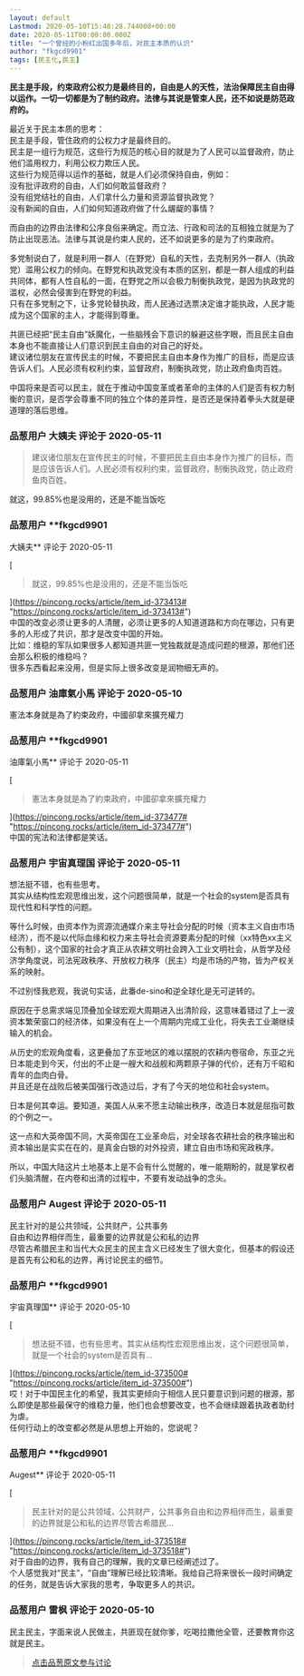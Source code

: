 ```yaml
---
layout: default
Lastmod: 2020-05-10T15:48:28.744008+00:00
date: 2020-05-11T00:00:00.000Z
title: "一个曾经的小粉红出国多年后，对民主本质的认识"
author: "fkgcd9901"
tags: [民主化,民主]
---
```


**民主是手段，约束政府公权力是最终目的，自由是人的天性，法治保障民主自由得以运作。一切一切都是为了制约政府。法律与其说是管束人民，还不如说是防范政府的。**  
  
最近关于民主本质的思考：  
民主是手段，管住政府的公权力才是最终目的。  
民主是一组行为规范，这些行为规范的核心目的就是为了人民可以监督政府，防止他们滥用权力，利用公权力欺压人民。  
这些行为规范得以运作的基础，就是人们必须保持自由，例如：  
没有批评政府的自由，人们如何敢监督政府？  
没有组党结社的自由，人们拿什么力量和资源监督执政党？  
没有新闻的自由，人们如何知道政府做了什么龌龊的事情？  
  
而自由的边界由法律和公序良俗来确定。而立法、行政和司法的互相独立就是为了防止出现恶法。法律与其说是约束人民的，还不如说更多的是为了约束政府。  
  
多党制说白了，就是利用一群人（在野党）自私的天性，去克制另外一群人（执政党）滥用公权力的倾向。在野党和执政党没有本质的区别，都是一群人组成的利益共同体，都有人性自私的一面，在野党之所以会极力制衡执政党，是因为执政党的滥权，必然会侵害到在野党的利益。  
只有在多党制之下，让多党轮替执政，而人民通过选票决定谁才能执政，人民才能成为这个国家的主人，才能得到尊重。  
  
共匪已经把“民主自由”妖魔化，一些脑残会下意识的躲避这些字眼，而且民主自由本身也不能直接让人们意识到民主自由的对自己的好处。  
建议诸位朋友在宣传民主的时候，不要把民主自由本身作为推广的目标，而是应该告诉人们。人民必须有权利约束，监督政府，制衡执政党，防止政府鱼肉百姓。  
  
中国将来是否可以民主，就在于推动中国变革或者革命的主体的人们是否有权力制衡的意识，是否学会尊重不同的独立个体的差异性，是否还是保持着拳头大就是硬道理的落后思维。

            
### 品葱用户 **大姨夫** 评论于 2020-05-11
        
> 建议诸位朋友在宣传民主的时候，不要把民主自由本身作为推广的目标，而是应该告诉人们。人民必须有权利约束，监督政府，制衡执政党，防止政府鱼肉百姓。

  
  
就这，99.85%也是没用的，还是不能当饭吃
        


            
### 品葱用户 **fkgcd9901 
大姨夫** 评论于 2020-05-11
        
[

> 就这，99.85%也是没用的，还是不能当饭吃

](https://pincong.rocks/article/item_id-373413# "https://pincong.rocks/article/item_id-373413#")  
中国的改变必须让更多的人清醒，必须让更多的人知道道路和方向在哪边，只有更多的人形成了共识，那才是改变中国的开始。  
比如：维稳的军队如果很多人都知道共匪一党独裁就是造成问题的根源，那他们还会那么积极的维稳吗？  
很多东西看起来没用，但是实际上很多改变是润物细无声的。
        


            
### 品葱用户 **油庫氣小馬** 评论于 2020-05-10
        
憲法本身就是為了約束政府，中國卻拿來擴充權力
        


            
### 品葱用户 **fkgcd9901 
油庫氣小馬** 评论于 2020-05-11
        
[

> 憲法本身就是為了約束政府，中國卻拿來擴充權力

](https://pincong.rocks/article/item_id-373477# "https://pincong.rocks/article/item_id-373477#")  
中国的宪法和法律都是笑话。
        


            
### 品葱用户 **宇宙真理国** 评论于 2020-05-11
        
想法挺不错，也有些思考。  
其实从结构性宏观思维出发，这个问题很简单，就是一个社会的system是否具有现代性和科学性的问题。  
  
等什么时候，由资本作为资源流通媒介来主导社会分配的时候（资本主义自由市场经济），而不是以代际血缘和权力来主导社会资源要素分配的时候（xx特色xx主义公有制），这个国家的社会才真正从农耕文明社会跨入工业文明社会，从哲学及经济学角度说，司法宪政秩序、开放权力秩序（民主）均是市场的产物，皆为产权关系的映射。  
  
不过别怪我悲观，我说句实话，此番de-sino和逆全球化是无可逆转的。  
  
原因在于总需求端见顶叠加全球宏观大周期进入出清阶段，这意味着错过了上一波资本繁荣窗口的经济体，如果没有在上一个周期内完成工业化，将失去工业潮继续输入的机会。  
  
从历史的宏观角度看，这更叠加了东亚地区的难以摆脱的农耕内卷宿命，东亚之光日本能走到今天，付出的不止是一艘大和战舰和两颗原子弹的代价，还有万千昭和青年的血肉白骨。  
并且还是在战败后被美国强行改造过后，才有了今天的地位和社会system。  
  
日本是何其幸运。要知道，美国人从来不愿主动输出秩序，改造日本就是屈指可数的个例之一。  
  
这一点和大英帝国不同，大英帝国在工业革命后，对全球各农耕社会的秩序输出和资本输出是实实在在的，是真金白银的对外投资，建立自由市场和宪政秩序。  
  
所以，中国大陆这片土地基本上是不会有什么觉醒的，唯一能期盼的，就是掌权者们头脑清醒，在内卷和出清的过程中，不要有发动战争的念头。
        


            
### 品葱用户 **Augest** 评论于 2020-05-11
        
民主针对的是公共领域，公共财产，公共事务  
自由和边界相伴而生，最重要的边界就是公和私的边界  
尽管古希腊民主和当代大众民主的民主含义已经发生了很大变化，但基本的假设还是首先有公和私的边界，再讨论民主的细节。
        


            
### 品葱用户 **fkgcd9901 
宇宙真理国** 评论于 2020-05-10
        
[

> 想法挺不错，也有些思考。其实从结构性宏观思维出发，这个问题很简单，就是一个社会的system是否具有...

](https://pincong.rocks/article/item_id-373500# "https://pincong.rocks/article/item_id-373500#")  
哎！对于中国民主化的希望，我其实更倾向于相信人民只要意识到问题的根源，那么即使是那些最保守的维稳力量，他们也会想要改变，也不会继续跟着执政者助纣为虐。  
任何行动上的改变都必然是从思想上开始的，您说呢？
        


            
### 品葱用户 **fkgcd9901 
Augest** 评论于 2020-05-11
        
[

> 民主针对的是公共领域，公共财产，公共事务自由和边界相伴而生，最重要的边界就是公和私的边界尽管古希腊民...

](https://pincong.rocks/article/item_id-373518# "https://pincong.rocks/article/item_id-373518#")  
对于自由的边界，我有自己的理解，我的文章已经阐述过了。  
个人感觉我对“民主”，“自由”理解已经比较清晰。我给自己将来很长一段时间确定的任务，就是告诉大家我的思考，争取更多人的共识。
        


            
### 品葱用户 **雷枫** 评论于 2020-05-10
        
民主民主，字面来说人民做主，共匪现在就你爹，吃喝拉撒他全管，还要教育你这就是民主。
        






> [点击品葱原文参与讨论](https://pincong.rocks/article/18713)

